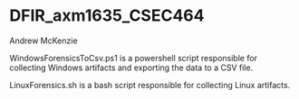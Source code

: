 # DFIR_axm1635_CSEC464
Andrew McKenzie


WindowsForensicsToCsv.ps1 is a powershell script responsible for collecting Windows artifacts and exporting the data to a CSV file.

LinuxForensics.sh is a bash script responsible for collecting Linux artifacts.
